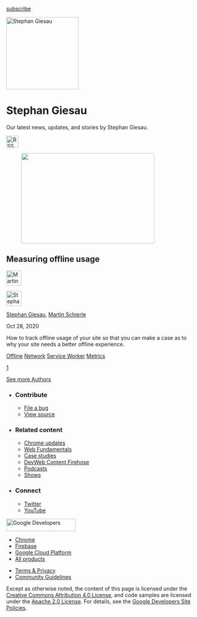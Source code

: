 <a href="/newsletter/" class="gc-analytics-event w-actions__fab w-actions__fab--subscribe"><span>subscribe</span></a>

<img src="https://web-dev.imgix.net/image/admin/smQwRPUSvlFH6IDe3TNX.jpg?auto=format" alt="Stephan Giesau" class="w-author-page__image" sizes="(min-width: 481px) 192px, 128px" srcset="https://web-dev.imgix.net/image/admin/smQwRPUSvlFH6IDe3TNX.jpg?auto=format&amp;w=128 128w, https://web-dev.imgix.net/image/admin/smQwRPUSvlFH6IDe3TNX.jpg?auto=format&amp;w=146 146w, https://web-dev.imgix.net/image/admin/smQwRPUSvlFH6IDe3TNX.jpg?auto=format&amp;w=166 166w, https://web-dev.imgix.net/image/admin/smQwRPUSvlFH6IDe3TNX.jpg?auto=format&amp;w=190 190w, https://web-dev.imgix.net/image/admin/smQwRPUSvlFH6IDe3TNX.jpg?auto=format&amp;w=216 216w, https://web-dev.imgix.net/image/admin/smQwRPUSvlFH6IDe3TNX.jpg?auto=format&amp;w=246 246w, https://web-dev.imgix.net/image/admin/smQwRPUSvlFH6IDe3TNX.jpg?auto=format&amp;w=281 281w, https://web-dev.imgix.net/image/admin/smQwRPUSvlFH6IDe3TNX.jpg?auto=format&amp;w=320 320w, https://web-dev.imgix.net/image/admin/smQwRPUSvlFH6IDe3TNX.jpg?auto=format&amp;w=365 365w, https://web-dev.imgix.net/image/admin/smQwRPUSvlFH6IDe3TNX.jpg?auto=format&amp;w=384 384w" width="192" height="192" />

# Stephan Giesau

Our latest news, updates, and stories by Stephan Giesau.

<a href="/authors/giesau/feed.xml" class="w-author-page__link"><img src="/images/icons/rss.svg" alt="RSS Feed" class="w-author-page__icon" width="32" height="32" /></a>

<a href="/measuring-offline-usage/" class="w-card-base__link"></a>

<figure><img src="https://web-dev.imgix.net/image/admin/NvPzgpuXtjuz5oE54SWn.jpg?auto=format&amp;fit=crop&amp;h=240&amp;w=354" class="w-card-base__image" sizes="(min-width: 354px) 354px, calc(100vw - 48px)" srcset="https://web-dev.imgix.net/image/admin/NvPzgpuXtjuz5oE54SWn.jpg?fit=crop&amp;h=240&amp;w=354&amp;auto=format&amp;dpr=1&amp;q=75, https://web-dev.imgix.net/image/admin/NvPzgpuXtjuz5oE54SWn.jpg?fit=crop&amp;h=240&amp;w=354&amp;auto=format&amp;dpr=2&amp;q=50 2x, https://web-dev.imgix.net/image/admin/NvPzgpuXtjuz5oE54SWn.jpg?fit=crop&amp;h=240&amp;w=354&amp;auto=format&amp;dpr=3&amp;q=35 3x, https://web-dev.imgix.net/image/admin/NvPzgpuXtjuz5oE54SWn.jpg?fit=crop&amp;h=240&amp;w=354&amp;auto=format&amp;dpr=4&amp;q=23 4x, https://web-dev.imgix.net/image/admin/NvPzgpuXtjuz5oE54SWn.jpg?fit=crop&amp;h=240&amp;w=354&amp;auto=format&amp;dpr=5&amp;q=20 5x" width="354" height="240" /></figure>

<a href="/measuring-offline-usage/" class="w-card-base__link"></a>

## Measuring offline usage

[<img src="https://web-dev.imgix.net/image/admin/DheRfImH6FxRNajMslIk.jpg?auto=format&amp;fit=crop&amp;h=40&amp;w=40" alt="Martin Schierle" class="w-author__image w-author__image--small" sizes="(min-width: 40px) 40px, calc(100vw - 48px)" srcset="https://web-dev.imgix.net/image/admin/DheRfImH6FxRNajMslIk.jpg?fit=crop&amp;h=40&amp;w=40&amp;auto=format&amp;dpr=1&amp;q=75, https://web-dev.imgix.net/image/admin/DheRfImH6FxRNajMslIk.jpg?fit=crop&amp;h=40&amp;w=40&amp;auto=format&amp;dpr=2&amp;q=50 2x, https://web-dev.imgix.net/image/admin/DheRfImH6FxRNajMslIk.jpg?fit=crop&amp;h=40&amp;w=40&amp;auto=format&amp;dpr=3&amp;q=35 3x, https://web-dev.imgix.net/image/admin/DheRfImH6FxRNajMslIk.jpg?fit=crop&amp;h=40&amp;w=40&amp;auto=format&amp;dpr=4&amp;q=23 4x, https://web-dev.imgix.net/image/admin/DheRfImH6FxRNajMslIk.jpg?fit=crop&amp;h=40&amp;w=40&amp;auto=format&amp;dpr=5&amp;q=20 5x" width="40" height="40" />](/authors/martinschierle/)

[<img src="https://web-dev.imgix.net/image/admin/smQwRPUSvlFH6IDe3TNX.jpg?auto=format&amp;fit=crop&amp;h=40&amp;w=40" alt="Stephan Giesau" class="w-author__image w-author__image--small" sizes="(min-width: 40px) 40px, calc(100vw - 48px)" srcset="https://web-dev.imgix.net/image/admin/smQwRPUSvlFH6IDe3TNX.jpg?fit=crop&amp;h=40&amp;w=40&amp;auto=format&amp;dpr=1&amp;q=75, https://web-dev.imgix.net/image/admin/smQwRPUSvlFH6IDe3TNX.jpg?fit=crop&amp;h=40&amp;w=40&amp;auto=format&amp;dpr=2&amp;q=50 2x, https://web-dev.imgix.net/image/admin/smQwRPUSvlFH6IDe3TNX.jpg?fit=crop&amp;h=40&amp;w=40&amp;auto=format&amp;dpr=3&amp;q=35 3x, https://web-dev.imgix.net/image/admin/smQwRPUSvlFH6IDe3TNX.jpg?fit=crop&amp;h=40&amp;w=40&amp;auto=format&amp;dpr=4&amp;q=23 4x, https://web-dev.imgix.net/image/admin/smQwRPUSvlFH6IDe3TNX.jpg?fit=crop&amp;h=40&amp;w=40&amp;auto=format&amp;dpr=5&amp;q=20 5x" width="40" height="40" />](/authors/giesau/)

<span class="w-author__name"><a href="/authors/giesau/" class="w-author__name-link">Stephan Giesau</a>, <a href="/authors/martinschierle/" class="w-author__name-link">Martin Schierle</a></span>

Oct 28, 2020

<a href="/measuring-offline-usage/" class="w-card-base__link"></a>

How to track offline usage of your site so that you can make a case as to why your site needs a better offline experience.

<a href="/tags/offline/" class="w-chip">Offline</a> <a href="/tags/network/" class="w-chip">Network</a> <a href="/tags/service-worker/" class="w-chip">Service Worker</a> <a href="/tags/metrics/" class="w-chip">Metrics</a>

<a href="/authors/giesau/" class="w-pagination__link w-pagination__link--active">1</a>

<a href="/authors" class="w-button">See more Authors</a>

- ### Contribute

  - <a href="https://github.com/GoogleChrome/web.dev/issues/new?assignees=&amp;labels=bug&amp;template=bug_report.md&amp;title=" class="w-footer__linkbox-link">File a bug</a>
  - <a href="https://github.com/googlechrome/web.dev" class="w-footer__linkbox-link">View source</a>

- ### Related content

  - <a href="https://blog.chromium.org/" class="w-footer__linkbox-link">Chrome updates</a>
  - <a href="https://developers.google.com/web/" class="w-footer__linkbox-link">Web Fundamentals</a>
  - <a href="https://developers.google.com/web/showcase/" class="w-footer__linkbox-link">Case studies</a>
  - <a href="https://devwebfeed.appspot.com/" class="w-footer__linkbox-link">DevWeb Content Firehose</a>
  - <a href="/podcasts/" class="w-footer__linkbox-link">Podcasts</a>
  - <a href="/shows/" class="w-footer__linkbox-link">Shows</a>

- ### Connect

  - <a href="https://www.twitter.com/ChromiumDev" class="w-footer__linkbox-link">Twitter</a>
  - <a href="https://www.youtube.com/user/ChromeDevelopers" class="w-footer__linkbox-link">YouTube</a>

<a href="https://developers.google.com/" class="w-footer__utility-logo-link"><img src="/images/lockup-color.png" alt="Google Developers" class="w-footer__utility-logo" width="185" height="33" /></a>

- <a href="https://developer.chrome.com/" class="w-footer__utility-link">Chrome</a>
- <a href="https://firebase.google.com/" class="w-footer__utility-link">Firebase</a>
- <a href="https://cloud.google.com/" class="w-footer__utility-link">Google Cloud Platform</a>
- <a href="https://developers.google.com/products" class="w-footer__utility-link">All products</a>

<!-- -->

- <a href="https://policies.google.com/" class="w-footer__utility-link">Terms &amp; Privacy</a>
- <a href="/community-guidelines/" class="w-footer__utility-link">Community Guidelines</a>

Except as otherwise noted, the content of this page is licensed under the [Creative Commons Attribution 4.0 License](https://creativecommons.org/licenses/by/4.0/), and code samples are licensed under the [Apache 2.0 License](https://www.apache.org/licenses/LICENSE-2.0). For details, see the [Google Developers Site Policies](https://developers.google.com/terms/site-policies).
